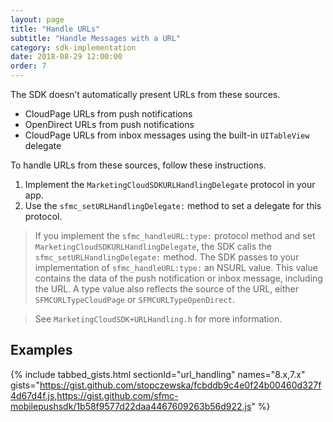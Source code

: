 ```yaml
---
layout: page
title: "Handle URLs"
subtitle: "Handle Messages with a URL"
category: sdk-implementation
date: 2018-08-29 12:00:00
order: 7
---
```


The SDK doesn’t automatically present URLs from these sources.
* CloudPage URLs from push notifications
* OpenDirect URLs from push notifications
* CloudPage URLs from inbox messages using the built-in `UITableView` delegate

To handle URLs from these sources, follow these instructions.

1. Implement the `MarketingCloudSDKURLHandlingDelegate` protocol in your app.
1. Use the `sfmc_setURLHandlingDelegate:` method to set a delegate for this protocol.

> If you implement the `sfmc_handleURL:type:` protocol method and set `MarketingCloudSDKURLHandlingDelegate`, the SDK calls the `sfmc_setURLHandlingDelegate:` method. The SDK passes to your implementation of `sfmc_handleURL:type:` an NSURL value. This value contains the data of the push notification or inbox message, including the URL. A type value also reflects the source of the URL, either `SFMCURLTypeCloudPage` or `SFMCURLTypeOpenDirect`.

> See `MarketingCloudSDK+URLHandling.h` for more information.

## Examples

{% include tabbed_gists.html sectionId="url_handling" names="8.x,7.x" gists="https://gist.github.com/stopczewska/fcbddb9c4e0f24b00460d327f4d67d4f.js,https://gist.github.com/sfmc-mobilepushsdk/1b58f9577d22daa4467609263b56d922.js" %}
